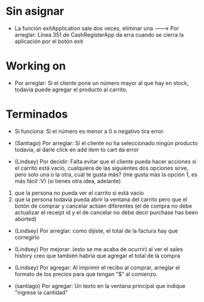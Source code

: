 # Sin asignar





* La función exitApplication sale dos veces, eliminar una ---> Por arreglar: Línea 351 de CashRegisterApp da erra cuando se cierra la aplicación por el botón exit


# Working on

* Por arreglar: Si el cliente pone un número mayor al que hay en stock, todavía puede agregar el producto al carrito.


# Terminados


* Sí funciona: Si el número es menor a 0 o negativo tira error.

* (Santiago) Por arreglar: Si el cliente no ha seleccionado ningún producto todavía, al darle click en add item to cart da error
* (Lindsey) Por decidir: Falta evitar que el cliente pueda hacer acciones si el carrito está vacío, cualquiera de las siguientes dos opciones sirve, pero solo una o la otra, cuál te gusta más? (me gusta más la opción 1, es más fácil :V) (si tienes otra idea, adelante)
1. que la persona no pueda ver el carrito si está vacío
2. que la persona todavía pueda abrir la ventana del carrito pero que el botón de comprar y cancelar actúen diferentes (el de compra no debe actualizar el receipt id y el de cancelar no debe decir purchase has been aborted)


* (Lindsey) Por arreglar: como dijiste, el total de la factura hay que corregirlo
* (Lindsey) Por mejorar: (esto se me acaba de ocurrir) al ver el sales history creo que también habría que agregar el total de la compra
* (Lindsey) Por agregar: Al imprimir el recibo al comprar, arreglar el formato de los precios para que tengan "$" al comienzo.

* (santiago) Por agregar: Un texto en la ventana principal que indique "ingrese la cantidad"
